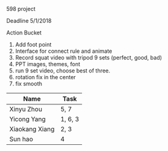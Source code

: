 598 project

Deadline 5/1/2018

Action Bucket
1. Add foot point
2. Interface for connect rule and animate
3. Record squat video with tripod 9 sets (perfect, good, bad)
4. PPT images, themes, font
5. run 9 set video, choose best of three.    
6. rotation fix in the center
7. fix smooth                            

|Name|Task|
|---|---|
|Xinyu Zhou|5, 7|
|Yicong Yang|1, 6, 3|
|Xiaokang Xiang|2, 3|
|Sun hao|4|
